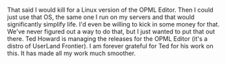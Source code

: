 That said I would kill for a Linux version of the OPML Editor. Then I could just use that OS, the same one I run on my servers and that would significantly simplify life. I'd even be willing to kick in some money for that. We've never figured out a way to do that, but I just wanted to put that out there. Ted Howard is managing the releases for the OPML Editor (it's a distro of UserLand Frontier). I am forever grateful for Ted for his work on this. It has made all my work much smoother. 
